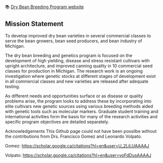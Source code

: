 📚 [Dry Bean Breeding Program website](https://www.msubeans.org)

## Mission Statement

To develop improved dry bean varieties in several commercial classes to serve the bean growers, bean seed producers, and bean industry of Michigan.

The dry bean breeding and genetics program is focused on the development of high yielding, disease and stress resistant cultivars with upright architecture, and improved canning quality in 10 commercial seed classes for production in Michigan. The research work is an ongoing investigation where genetic stocks at different stages of development exist in all commercial classes and new varieties are released after adequate testing.

As different needs and opportunities surface or as disease or quality problems arise, the program looks to address these by incorporating into elite cultivars new genetic sources using various breeding methods aided with genetic tools such as molecular markers. Graduate student training and international activities form the basis for many of the research activities and specific program objectives are detailed separately.

Acknowledgements
This Github page could not have been possilbe without the contributions from Drs. Francisco Gomez and Leonardo Volpato.

Gomez: https://scholar.google.ca/citations?hl=en&user=U_2LiLUAAAAJ

Volpato: https://scholar.google.ca/citations?hl=en&user=voFdDusAAAAJ

